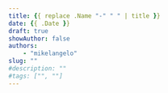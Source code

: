 ```yaml
---
title: {{ replace .Name "-" " " | title }}
date: {{ .Date }}
draft: true
showAuthor: false
authors: 
    - "mikelangelo"
slug: ""
#description: ""
#tags: ["", ""]
---
```

